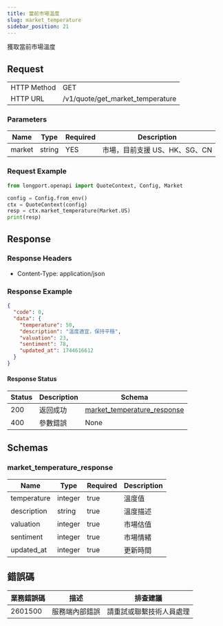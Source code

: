 ```yaml
---
title: 當前市場溫度
slug: market_temperature
sidebar_position: 21
---
```


獲取當前市場溫度

<SDKLinks module="quote" klass="QuoteContext" method="market_temperature" />

## Request

<table className="http-basic">
<tbody>
<tr><td className="http-basic-key">HTTP Method</td><td>GET</td></tr>
<tr><td className="http-basic-key">HTTP URL</td><td>/v1/quote/get_market_temperature</td></tr>
</tbody>
</table>

### Parameters

| Name   | Type   | Required | Description                   |
| ------ | ------ | -------- | ----------------------------- |
| market | string | YES      | 市場，目前支援 US、HK、SG、CN |

### Request Example

```python
from longport.openapi import QuoteContext, Config, Market

config = Config.from_env()
ctx = QuoteContext(config)
resp = ctx.market_temperature(Market.US)
print(resp)
```

## Response

### Response Headers

- Content-Type: application/json

### Response Example

```json
{
  "code": 0,
  "data": {
    "temperature": 50,
    "description": "溫度適宜，保持平穩",
    "valuation": 23,
    "sentiment": 78,
    "updated_at": 1744616612
  }
}
```

#### Response Status

| Status | Description | Schema                                                     |
| ------ | ----------- | ---------------------------------------------------------- |
| 200    | 返回成功    | [market_temperature_response](#get_market_temperature_rsp) |
| 400    | 參數錯誤    | None                                                       |

<aside className="success">
</aside>

## Schemas

### market_temperature_response

<a id="get_market_temperature_rsp"></a>

| Name        | Type    | Required | Description |
| ----------- | ------- | -------- | ----------- |
| temperature | integer | true     | 溫度值      |
| description | string  | true     | 溫度描述    |
| valuation   | integer | true     | 市場估值    |
| sentiment   | integer | true     | 市場情緒    |
| updated_at  | integer | true     | 更新時間    |

## 錯誤碼

| 業務錯誤碼 | 描述           | 排查建議                 |
| ---------- | -------------- | ------------------------ |
| 2601500    | 服務端內部錯誤 | 請重試或聯繫技術人員處理 |
